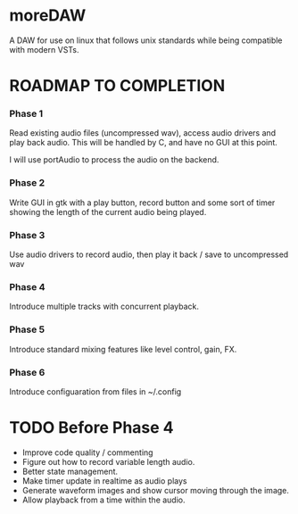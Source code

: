 # moreDAW
A DAW for use on linux that follows unix standards while being compatible with modern VSTs.

# ROADMAP TO COMPLETION

### Phase 1
Read existing audio files (uncompressed wav), access audio drivers and play back audio.
This will be handled by C, and have no GUI at this point.

I will use portAudio to process the audio on the backend.

### Phase 2
Write GUI in gtk with a play button, record button and some sort of timer showing the length of the current audio 
being played.

### Phase 3
Use audio drivers to record audio, then play it back / save to uncompressed wav

### Phase 4
Introduce multiple tracks with concurrent playback.

### Phase 5
Introduce standard mixing features like level control, gain, FX.

### Phase 6
Introduce configuaration from files in ~/.config





# TODO Before Phase 4
- Improve code quality / commenting
- Figure out how to record variable length audio.
- Better state management.
- Make timer update in realtime as audio plays
- Generate waveform images and show cursor moving through the image.
- Allow playback from a time within the audio.